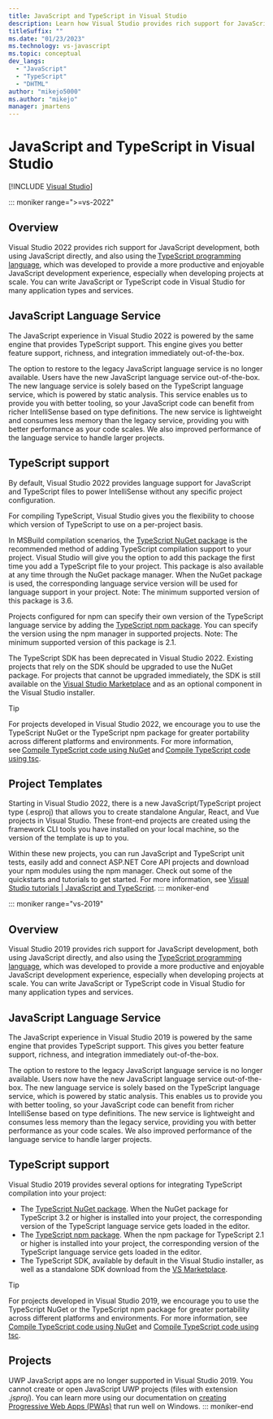 ```yaml
---
title: JavaScript and TypeScript in Visual Studio
description: Learn how Visual Studio provides rich support for JavaScript development, both using JavaScript directly, and also using the TypeScript programming language.
titleSuffix: ""
ms.date: "01/23/2023"
ms.technology: vs-javascript
ms.topic: conceptual
dev_langs:
  - "JavaScript"
  - "TypeScript"
  - "DHTML"
author: "mikejo5000"
ms.author: "mikejo"
manager: jmartens
---
```

# JavaScript and TypeScript in Visual Studio

 [!INCLUDE [Visual Studio](~/includes/applies-to-version/vs-windows-only.md)]

::: moniker range=">=vs-2022"
## Overview

Visual Studio 2022 provides rich support for JavaScript development, both using JavaScript directly, and also using the [TypeScript programming language](http://www.typescriptlang.org/), which was developed to provide a more productive and enjoyable JavaScript development experience, especially when developing projects at scale. You can write JavaScript or TypeScript code in Visual Studio for many application types and services. 

## JavaScript Language Service

The JavaScript experience in Visual Studio 2022 is powered by the same engine that provides TypeScript support. This engine gives you better feature support, richness, and integration immediately out-of-the-box.

The option to restore to the legacy JavaScript language service is no longer available. Users have the new JavaScript language service out-of-the-box. The new language service is solely based on the TypeScript language service, which is powered by static analysis. This service enables us to provide you with better tooling, so your JavaScript code can benefit from richer IntelliSense based on type definitions. The new service is lightweight and consumes less memory than the legacy service, providing you with better performance as your code scales. We also improved performance of the language service to handle larger projects.

## TypeScript support

By default, Visual Studio 2022 provides language support for JavaScript and TypeScript files to power IntelliSense without any specific project configuration.  

For compiling TypeScript, Visual Studio gives you the flexibility to choose which version of TypeScript to use on a per-project basis.

In MSBuild compilation scenarios, the [TypeScript NuGet package](https://www.nuget.org/packages/Microsoft.TypeScript.MSBuild) is the recommended method of adding TypeScript compilation support to your project. Visual Studio will give you the option to add this package the first time you add a TypeScript file to your project. This package is also available at any time through the NuGet package manager. When the NuGet package is used, the corresponding language service version will be used for language support in your project. Note: The minimum supported version of this package is 3.6.

Projects configured for npm can specify their own version of the TypeScript language service by adding the [TypeScript npm package](https://www.npmjs.com/package/typescript). You can specify the version using the npm manager in supported projects. Note: The minimum supported version of this package is 2.1.

The TypeScript SDK has been deprecated in Visual Studio 2022. Existing projects that rely on the SDK should be upgraded to use the NuGet package. For projects that cannot be upgraded immediately, the SDK is still available on the [Visual Studio Marketplace](https://marketplace.visualstudio.com/items?itemName=TypeScriptTeam.typescript-442) and as an optional component in the Visual Studio installer.

> [!TIP] 
> For projects developed in Visual Studio 2022, we encourage you to use the TypeScript NuGet or the TypeScript npm package for greater portability across different platforms and environments. For more information, see [Compile TypeScript code using NuGet](../javascript/compile-typescript-code-nuget.md) and [Compile TypeScript code using tsc](../javascript/compile-typescript-code-npm.md).

## Project Templates 

Starting in Visual Studio 2022, there is a new JavaScript/TypeScript project type (.esproj) that allows you to create standalone Angular, React, and Vue projects in Visual Studio. These front-end projects are created using the framework CLI tools you have installed on your local machine, so the version of the template is up to you.  

Within these new projects, you can run JavaScript and TypeScript unit tests, easily add and connect ASP.NET Core API projects and download your npm modules using the npm manager. Check out some of the quickstarts and tutorials to get started. For more information, see [Visual Studio tutorials | JavaScript and TypeScript](/visualstudio/javascript).
::: moniker-end

::: moniker range="vs-2019"
## Overview

Visual Studio 2019 provides rich support for JavaScript development, both using JavaScript directly, and also using
the [TypeScript programming language](http://www.typescriptlang.org/), which was developed to provide a more
productive and enjoyable JavaScript development experience, especially when developing projects at scale. You can write JavaScript or TypeScript code in Visual Studio for many application types and services.

## JavaScript Language Service

The JavaScript experience in Visual Studio 2019 is powered by the same engine that provides TypeScript support. This gives you better feature support, richness, and integration immediately out-of-the-box.

The option to restore to the legacy JavaScript language service is no longer available. Users now have the new JavaScript language service out-of-the-box. The new language service is solely based on the TypeScript language service, which is powered by static analysis. This enables us to provide you with better tooling, so your JavaScript code can benefit from richer IntelliSense based on type definitions. The new service is lightweight and consumes less memory than the legacy service, providing you with better performance as your code scales. We also improved performance of the language service to handle larger projects.

## TypeScript support

Visual Studio 2019 provides several options for integrating TypeScript compilation into your project:

* The [TypeScript NuGet package](https://www.nuget.org/packages/Microsoft.TypeScript.MSBuild). When the NuGet package for TypeScript 3.2 or higher is installed into your project, the corresponding version of the TypeScript language service gets loaded in the editor.
* The [TypeScript npm package](https://www.npmjs.com/package/typescript). When the npm package for TypeScript 2.1 or higher is installed into your project, the corresponding version of the TypeScript language service gets loaded in the editor.
* The TypeScript SDK, available by default in the Visual Studio installer, as well as a standalone SDK download from the [VS Marketplace](https://marketplace.visualstudio.com/items?itemName=TypeScriptTeam.typescript-395).

> [!TIP]
> For projects developed in Visual Studio 2019, we encourage you to use the TypeScript NuGet or the TypeScript npm package for greater portability across different platforms and environments. For more information, see [Compile TypeScript code using NuGet](../javascript/compile-typescript-code-nuget.md) and [Compile TypeScript code using tsc](../javascript/compile-typescript-code-npm.md).

## Projects

UWP JavaScript apps are no longer supported in Visual Studio 2019. You cannot create or open JavaScript UWP projects (files with extension *.jsproj*). You can learn more using our documentation on [creating Progressive Web Apps (PWAs)](/microsoft-edge/progressive-web-apps-chromium) that run well on Windows.
::: moniker-end
